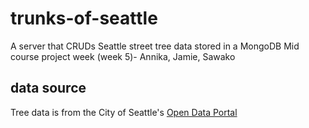 # trunks-of-seattle
A server that CRUDs Seattle street tree data stored in a MongoDB
Mid course project week (week 5)- Annika, Jamie, Sawako

## data source
Tree data is from the City of Seattle's <a href=data.seattle.gov>Open Data Portal</a>
